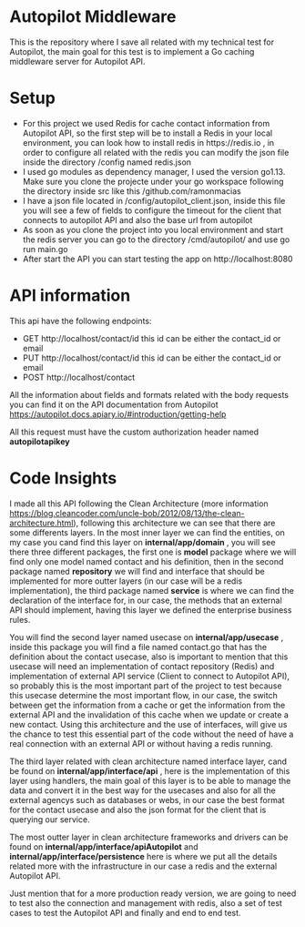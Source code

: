 # Autopilot Middleware

This is the repository where I save all related with my technical test for Autopilot, the main goal for this test is to implement a Go caching middleware server for Autopilot API.

# Setup

<ul>
<li>For this project we used Redis for cache contact information from Autopilot API, so the first step will be to install a Redis in your
local environment, you can look how to install redis in https://redis.io , in order to configure all related with the redis you can modify the json file inside the directory /config named redis.json</li>
<li>I used go modules as dependency manager, I used the version go1.13. Make sure you clone the projecte under your go workspace following the directory inside src like this /github.com/ramonmacias</li>
  <li>I have a json file located in /config/autopilot_client.json, inside this file you will see a few of fields to configure the timeout for the client that connects to autopilot API and also the base url from autopilot</li>
<li>As soon as you clone the project into you local environment and start the redis server you can go to the directory /cmd/autopilot/ and use go run main.go</li>
<li>After start the API you can start testing the app on http://localhost:8080</li>
</ul>

# API information

This api have the following endpoints:

<ul>
<li>GET http://localhost/contact/id this id can be either the contact_id or email</li>
<li>PUT http://localhost/contact/id this id can be either the contact_id or email</li>
<li>POST http://localhost/contact</li>
</ul>

All the information about fields and formats related with the body requests you can find it on the API documentation from Autopilot https://autopilot.docs.apiary.io/#introduction/getting-help

All this request must have the custom authorization header named **autopilotapikey**


# Code Insights

I made all this API following the Clean Architecture (more information https://blog.cleancoder.com/uncle-bob/2012/08/13/the-clean-architecture.html), following this architecture we can see that there are some differents layers. In the most inner layer we can find the entities, on my case you cand find this layer on **internal/app/domain** , you will see there three different packages, the first one is **model** package where we will find only one model named contact and his definition, then in the second package named **repository** we will find and interface that should be implemented for more outter layers (in our case will be a redis implementation), the third package named **service** is where we can find the declaration of the interface for, in our case, the methods that an external API should implement, having this layer we defined the enterprise business rules.

You will find the second layer named usecase on **internal/app/usecase** , inside this package you will find a file named contact.go that has the definition about the contact usecase, also is important to mention that this usecase will need an implementation of contact repository (Redis) and implementation of external API service (Client to connect to Autopilot API), so probably this is the most important part of the project to test because this usecase determine the most important flow, in our case, the switch between get the information from a cache or get the information from the external API and the invalidation of this cache when we update or create a new contact. Using this architecture and the use of interfaces, will give us the chance to test this essential part of the code without the need of have a real connection with an external API or without having a redis running.

The third layer related with clean architecture named interface layer, cand be found on **internal/app/interface/api** , here is the implementation of this layer using handlers, the main goal of this layer is to be able to manage the data and convert it in the best way for the usecases and also for all the external agencys such as databases or webs, in our case the best format for the contact usecase and also the json format for the client that is querying our service.

The most outter layer in clean architecture frameworks and drivers can be found on **internal/app/interface/apiAutopilot** and **internal/app/interface/persistence** here is where we put all the details related more with the infrastructure in our case a redis and the external Autopilot API.

Just mention that for a more production ready version, we are going to need to test also the connection and management with redis, also a set of test cases to test the Autopilot API and finally and end to end test.
